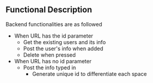 ## Functional Description
Backend functionalities are as followed
- When URL has the id parameter
  - Get the existing users and its info
  - Post the user's info when added
  - Delete when pressed
- When URL has no id parameter
  - Post the info typed in
    - Generate unique id to differentiate each space
